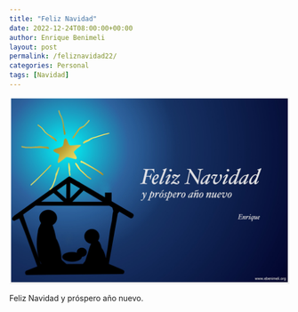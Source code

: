```yaml
---
title: "Feliz Navidad"
date: 2022-12-24T08:00:00+00:00
author: Enrique Benimeli
layout: post
permalink: /feliznavidad22/
categories: Personal
tags: [Navidad]
---
```

![image](assets/images/posts/2022/12/navidad_2022_ebenimeli.png)

Feliz Navidad y próspero año nuevo.
